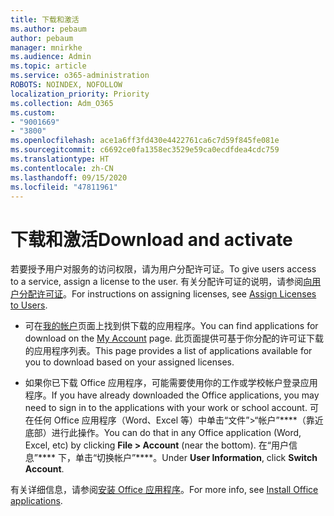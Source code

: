 ```yaml
---
title: 下载和激活
ms.author: pebaum
author: pebaum
manager: mnirkhe
ms.audience: Admin
ms.topic: article
ms.service: o365-administration
ROBOTS: NOINDEX, NOFOLLOW
localization_priority: Priority
ms.collection: Adm_O365
ms.custom:
- "9001669"
- "3800"
ms.openlocfilehash: ace1a6ff3fd430e4422761ca6c7d59f845fe081e
ms.sourcegitcommit: c6692ce0fa1358ec3529e59ca0ecdfdea4cdc759
ms.translationtype: HT
ms.contentlocale: zh-CN
ms.lasthandoff: 09/15/2020
ms.locfileid: "47811961"
---
```

# <a name="download-and-activate"></a><span data-ttu-id="4398c-102">下载和激活</span><span class="sxs-lookup"><span data-stu-id="4398c-102">Download and activate</span></span>

<span data-ttu-id="4398c-103">若要授予用户对服务的访问权限，请为用户分配许可证。</span><span class="sxs-lookup"><span data-stu-id="4398c-103">To give users access to a service, assign a license to the user.</span></span> <span data-ttu-id="4398c-104">有关分配许可证的说明，请参阅[向用户分配许可证](https://docs.microsoft.com/microsoft-365/admin/manage/assign-licenses-to-users)。</span><span class="sxs-lookup"><span data-stu-id="4398c-104">For instructions on assigning licenses, see [Assign Licenses to Users](https://docs.microsoft.com/microsoft-365/admin/manage/assign-licenses-to-users).</span></span>

- <span data-ttu-id="4398c-105">可在[我的帐户](https://portal.office.com/account/#installs)页面上找到供下载的应用程序。</span><span class="sxs-lookup"><span data-stu-id="4398c-105">You can find applications for download on the [My Account](https://portal.office.com/account/#installs) page.</span></span> <span data-ttu-id="4398c-106">此页面提供可基于你分配的许可证下载的应用程序列表。</span><span class="sxs-lookup"><span data-stu-id="4398c-106">This page provides a list of applications available for you to download based on your assigned licenses.</span></span> 

- <span data-ttu-id="4398c-107">如果你已下载 Office 应用程序，可能需要使用你的工作或学校帐户登录应用程序。</span><span class="sxs-lookup"><span data-stu-id="4398c-107">If you have already downloaded the Office applications, you may need to sign in to the applications with your work or school account.</span></span> <span data-ttu-id="4398c-108">可在任何 Office 应用程序（Word、Excel 等）中单击“文件”>“帐户”\*\*\*\*（靠近底部）进行此操作。</span><span class="sxs-lookup"><span data-stu-id="4398c-108">You can do that in any Office application (Word, Excel, etc) by clicking **File > Account** (near the bottom).</span></span> <span data-ttu-id="4398c-109">在“用户信息”\*\*\*\* 下，单击“切换帐户”\*\*\*\*。</span><span class="sxs-lookup"><span data-stu-id="4398c-109">Under **User Information**, click **Switch Account**.</span></span>

<span data-ttu-id="4398c-110">有关详细信息，请参阅[安装 Office 应用程序](https://docs.microsoft.com/microsoft-365/admin/setup/install-applications)。</span><span class="sxs-lookup"><span data-stu-id="4398c-110">For more info, see [Install Office applications](https://docs.microsoft.com/microsoft-365/admin/setup/install-applications).</span></span>
